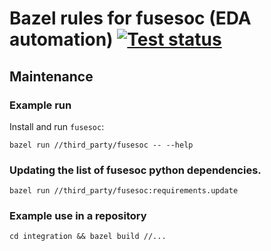 # Bazel rules for fusesoc (EDA automation) [![Test status](https://github.com/filmil/bazel_rules_fusesoc_2/workflows/Test/badge.svg)](https://github.com/filmil/bazel_rules_fusesoc_2/workflows/Test/badge.svg)

## Maintenance

### Example run

Install and run `fusesoc`:

```
bazel run //third_party/fusesoc -- --help
```

### Updating the list of fusesoc python dependencies.

```
bazel run //third_party/fusesoc:requirements.update
```

### Example use in a repository

```
cd integration && bazel build //...
```
